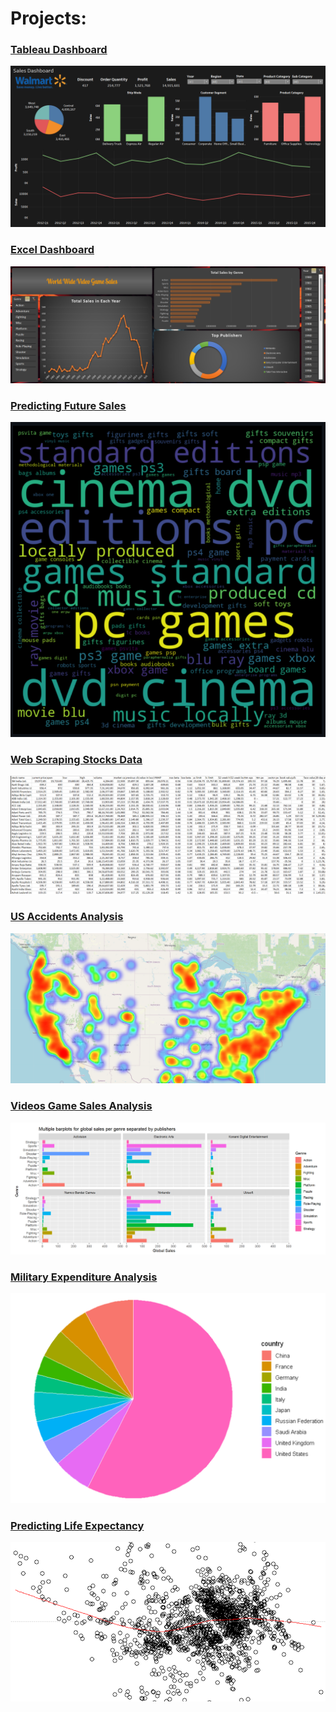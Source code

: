 # Projects:

<a href="https://github.com/athulyesudas/Edubridge-Data-Analytics/tree/main/Projects/Tableau%20Dashboard"><h3>Tableau Dashboard</h3></a>

![alt text](https://github.com/athulyesudas/Edubridge-Data-Analytics/blob/main/Projects/Tableau%20Dashboard/Preview/walmart%20sales.png?raw=true)

<a href="https://github.com/athulyesudas/Edubridge-Data-Analytics/tree/main/Projects/Excel%20Dashboard"><h3>Excel Dashboard</h3></a>

![alt text](https://github.com/athulyesudas/Edubridge-Data-Analytics/blob/main/Projects/Excel%20Dashboard/Preview/dashboard_preview.png?raw=true)

<a href="https://github.com/athulyesudas/Edubridge-Data-Analytics/tree/main/Projects/Predicting%20Future%20Sales"><h3>Predicting Future Sales</h3></a>

![alt text](https://github.com/athulyesudas/Edubridge-Data-Analytics/blob/main/Projects/Predicting%20Future%20Sales/Screenshots/wordcloud.png?raw=true)

<a href="https://github.com/athulyesudas/Edubridge-Data-Analytics/tree/main/Projects/Money%20Control%20-%20Web%20Scraping%20(Python)"><h3>Web Scraping Stocks Data</h3></a>

![alt text](https://github.com/athulyesudas/Edubridge-Data-Analytics/blob/main/Projects/Money%20Control%20-%20Web%20Scraping%20(Python)/Screenshots/scraped_dataset_sample.png?raw=true)

<a href="https://github.com/athulyesudas/Edubridge-Data-Analytics/tree/main/Projects/US%20Accidents%20Analysis%20(%20Python%20)"><h3>US Accidents Analysis</h3></a>

![alt text](https://github.com/athulyesudas/Edubridge-Data-Analytics/blob/main/Projects/US%20Accidents%20Analysis%20(%20Python%20)/Screenshots/heatmap.png?raw=true)

<a href="https://github.com/athulyesudas/Edubridge-Data-Analytics/tree/main/Projects/Video%20Game%20Sales%20Analysis%20(%20R%20)"><h3>Videos Game Sales Analysis</h3></a>

![alt text](https://github.com/athulyesudas/Edubridge-Data-Analytics/blob/main/Projects/Video%20Game%20Sales%20Analysis%20(%20R%20)/Screenshots/videogames.png?raw=true)

<a href="https://github.com/athulyesudas/Edubridge-Data-Analytics/tree/main/Projects/Military%20Expenditure%20Analysis%20(%20R%20)"><h3>Military Expenditure Analysis</h3></a>

![alt text](https://github.com/athulyesudas/Edubridge-Data-Analytics/blob/main/Projects/Military%20Expenditure%20Analysis%20(%20R%20)/Screenshots/military.png?raw=true)

<a href="https://github.com/athulyesudas/Edubridge-Data-Analytics/tree/main/Projects/Predicting%20Life%20Expectancy%20(%20R%20)"><h3>Predicting Life Expectancy</h3></a>

![alt text](https://github.com/athulyesudas/Edubridge-Data-Analytics/blob/main/Projects/Predicting%20Life%20Expectancy%20(%20R%20)/Screenshots/lifeexpectancy.png?raw=true)

